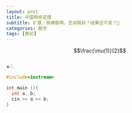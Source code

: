 ```yaml
---
layout: post
title: 中国剩余定理
subtitle: 扩展：跳模数啊，空间跳跃？结果还不变？🤔
categories: 数学
tags: [数论]
---
```


$$\frac{\mu(1)}{2}$$  
$\times\therefore$  
  
```cpp
#include<iostream>

int main (){
  int a, b;
  cin >> a >> b;
}
```
